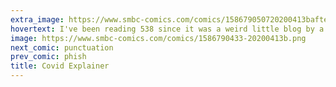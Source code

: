 ```yaml
---
extra_image: https://www.smbc-comics.com/comics/158679050720200413bafter.png
hovertext: I've been reading 538 since it was a weird little blog by a lone baseball dork, so this is pretty damn cool.
image: https://www.smbc-comics.com/comics/1586790433-20200413b.png
next_comic: punctuation
prev_comic: phish
title: Covid Explainer
---
```


